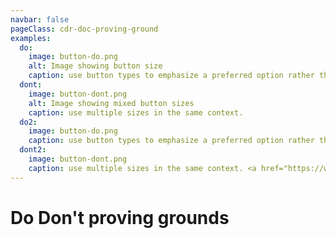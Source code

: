```yaml
---
navbar: false
pageClass: cdr-doc-proving-ground
examples:
  do:
    image: button-do.png
    alt: Image showing button size
    caption: use button types to emphasize a preferred option rather than a non-important option.
  dont:
    image: button-dont.png
    alt: Image showing mixed button sizes
    caption: use multiple sizes in the same context.
  do2:
    image: button-do.png
    caption: use button types to emphasize a preferred option rather than a non-important option. use button types to emphasize a preferred option rather than a non-important option. use button types to emphasize a preferred option rather than a non-important option.
  dont2:
    image: button-dont.png
    caption: use multiple sizes in the same context. <a href="https://www.rei.com">REI.com</a>
---
```


# Do Don't proving grounds

<do-dont :do-example="$page.frontmatter.examples.do" :dont-example="$page.frontmatter.examples.dont" />
<do-dont :do-example="$page.frontmatter.examples.do2" :dont-example="$page.frontmatter.examples.dont2" />
